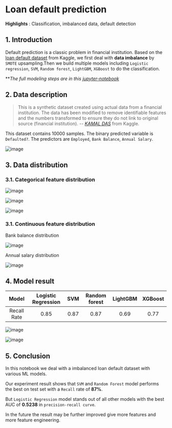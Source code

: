 # Loan default prediction

**Highlights** : Classification, imbalanced data, default detection


## 1. Introduction

Default prediction is a classic problem in financial institution. Based on the [loan default dataset](https://www.kaggle.com/datasets/kmldas/loan-default-prediction) from Kaggle, we first deal with **data imbalance** by `SMOTE` upsampling.Then we build multiple models including `Logistic regression`, `SVM`, `Random forest`, `LightGBM`, `XGBoost` to do the classification. 

**_The full modeling steps are in this [jupyter-notebook](https://github.com/NuoLeiNYU/loan-default-classification/blob/master/loan-default-prediction.ipynb)_

## 2. Data description

> This is a synthetic dataset created using actual data from a financial institution. The data has been modified to remove identifiable features and the numbers transformed to ensure they do not link to original source (financial institution).
> -- <cite> [KAMAL DAS](https://www.kaggle.com/datasets/kmldas/loan-default-prediction) </cite> from Kaggle.


This dataset contains 10000 samples. The binary predicted variable is `Defaulted?`. The predictors are `Employed`, `Bank Balance`, `Annual Salary`.

![image](readme_image/data_head.png)


## 3. Data distribution

### 3.1. Categorical feature distribution

![image](readme_image/Default%20Status.svg)

![image](readme_image/Employed%20Status.svg)

![image](readme_image/Default%20related%20with%20employment.svg)


### 3.1. Continuous feature distribution

Bank balance distribution

![image](readme_image/Bank%20balance%20distribution.svg)

Annual salary distribution

![image](readme_image/Annual%20salary%20distribution.svg)

## 4. Model result

|    Model    | Logistic Regression |  SVM | Random forest | LightGBM | XGBoost |
|:-----------:|:-------------------:|:----:|:-------------:|:--------:|:-------:|
| Recall Rate |         0.85        | 0.87 |      0.87     |   0.69   |   0.77  |


![image](readme_image/roc%20curve.svg)

![image](readme_image/pr%20curve.svg)

## 5. Conclusion

In this notebook we deal with a imbalanced loan default dataset with various ML models. 

Our experiment result shows that `SVM` and `Random Forest` model performs the best on test set with a `Recall` rate of **87%**.

But `Logistic Regression` model stands out of all other models with the best AUC of **0.5238** in `precision-recall curve`.

In the future the result may be further improved give more features and more feature engineering.